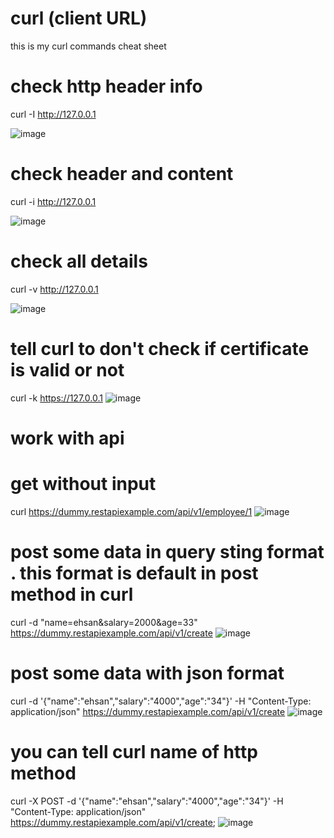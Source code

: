 # curl (client URL)
this is my curl commands cheat sheet

# check http header info
curl -I http://127.0.0.1

![image](https://github.com/ehsanDadashi/curl/assets/29996315/9798147e-aeb5-4276-bb51-c8f05e07a771)

# check header and content
curl -i http://127.0.0.1

![image](https://github.com/ehsanDadashi/curl/assets/29996315/e7b5642e-0bce-4984-9a8d-5d4ade050b1e)

# check all details 
curl -v http://127.0.0.1

![image](https://github.com/ehsanDadashi/curl/assets/29996315/751ea0c5-f533-4b74-93b1-318b47f31a0d)

# tell curl to don't check if certificate is valid or not
curl -k https://127.0.0.1
![image](https://github.com/ehsanDadashi/curl/assets/29996315/310d1e11-d6f6-4f8c-ba52-4af95ecea870)

# work with api 
# get without input
 curl https://dummy.restapiexample.com/api/v1/employee/1
 ![image](https://github.com/ehsanDadashi/curl/assets/29996315/d4f3e0a2-767b-4f9e-b41a-56f9e44c9683)

 # post some data in query sting format . this format is default in post method in curl 
 curl -d "name=ehsan&salary=2000&age=33" https://dummy.restapiexample.com/api/v1/create
![image](https://github.com/ehsanDadashi/curl/assets/29996315/1b5644d4-9a6e-4e6c-842c-ea9287dc68a2)

# post some data with json format
curl -d '{"name":"ehsan","salary":"4000","age":"34"}' -H "Content-Type: application/json"  https://dummy.restapiexample.com/api/v1/create
![image](https://github.com/ehsanDadashi/curl/assets/29996315/5f949a89-3932-4d9e-955a-475c77502272)

# you can tell curl name of http method
curl -X POST -d '{"name":"ehsan","salary":"4000","age":"34"}' -H "Content-Type: application/json"  https://dummy.restapiexample.com/api/v1/create;
![image](https://github.com/ehsanDadashi/curl/assets/29996315/82374965-8058-4045-abfe-01506f320ee9)
